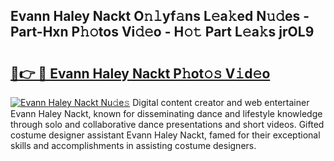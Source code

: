 ## Evann Haley Nackt O𝚗𝚕yf𝚊ns L𝚎a𝚔ed N𝚞𝚍es - Part-Hxn P𝚑𝚘tos Vi𝚍𝚎o - H𝚘𝚝 Part L𝚎a𝚔s jrOL9

# <h2><a href="http://kf30ev4.oniu.top/?m=Evann+Haley+Nackt">🔗👉 🔴 Evann Haley Nackt P𝚑ot𝚘𝚜 V𝚒d𝚎o</a></h2>

[![Evann Haley Nackt Nu𝚍e𝚜](https://i.imgur.com/0qMVB7G.gif)](http://kf30ev4.oniu.top/?m=Evann+Haley+Nackt)
Digital content creator and web entertainer Evann Haley Nackt, known for disseminating dance and lifestyle knowledge through solo and collaborative dance presentations and short videos. Gifted costume designer assistant Evann Haley Nackt, famed for their exceptional skills and accomplishments in assisting costume designers.  
